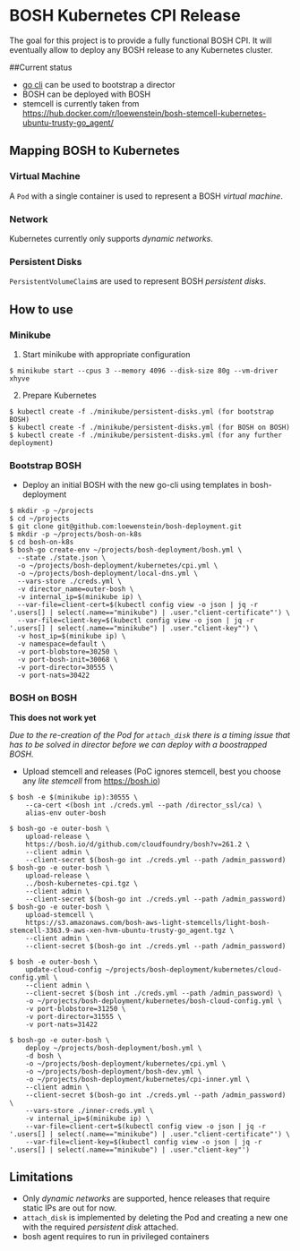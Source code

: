 # BOSH Kubernetes CPI Release

The goal for this project is to provide a fully functional BOSH CPI. It will eventually allow to deploy any BOSH release to any Kubernetes cluster.

##Current status
- [go cli](https://bosh.io/docs/cli-v2.html) can be used to bootstrap a director
- BOSH can be deployed with BOSH
- stemcell is currently taken from https://hub.docker.com/r/loewenstein/bosh-stemcell-kubernetes-ubuntu-trusty-go_agent/

## Mapping BOSH to Kubernetes

### Virtual Machine
A `Pod` with a single container is used to represent a BOSH *virtual machine*.

### Network
Kubernetes currently only supports *dynamic networks*.

### Persistent Disks
`PersistentVolumeClaim`s are used to represent BOSH *persistent disks*.

## How to use

### Minikube
1. Start minikube with appropriate configuration
```
$ minikube start --cpus 3 --memory 4096 --disk-size 80g --vm-driver xhyve
```
2. Prepare Kubernetes
```
$ kubectl create -f ./minikube/persistent-disks.yml (for bootstrap BOSH)
$ kubectl create -f ./minikube/persistent-disks.yml (for BOSH on BOSH)
$ kubectl create -f ./minikube/persistent-disks.yml (for any further deployment)
```

### Bootstrap BOSH
- Deploy an initial BOSH with the new go-cli using templates in bosh-deployment

```
$ mkdir -p ~/projects
$ cd ~/projects
$ git clone git@github.com:loewenstein/bosh-deployment.git
$ mkdir -p ~/projects/bosh-on-k8s
$ cd bosh-on-k8s
$ bosh-go create-env ~/projects/bosh-deployment/bosh.yml \
  --state ./state.json \
  -o ~/projects/bosh-deployment/kubernetes/cpi.yml \
  -o ~/projects/bosh-deployment/local-dns.yml \
  --vars-store ./creds.yml \
  -v director_name=outer-bosh \
  -v internal_ip=$(minikube ip) \
  --var-file=client-cert=$(kubectl config view -o json | jq -r '.users[] | select(.name=="minikube") | .user."client-certificate"') \
  --var-file=client-key=$(kubectl config view -o json | jq -r '.users[] | select(.name=="minikube") | .user."client-key"') \
  -v host_ip=$(minikube ip) \
  -v namespace=default \
  -v port-blobstore=30250 \
  -v port-bosh-init=30068 \
  -v port-director=30555 \
  -v port-nats=30422
```

### BOSH on BOSH
**This does not work yet**

*Due to the re-creation of the Pod for `attach_disk` there is a timing issue that has to be solved in director before we can deploy with a boostrapped BOSH.*

- Upload stemcell and releases (PoC ignores stemcell, best you choose any *lite stemcell* from https://bosh.io)
```
$ bosh -e $(minikube ip):30555 \
    --ca-cert <(bosh int ./creds.yml --path /director_ssl/ca) \
    alias-env outer-bosh

$ bosh-go -e outer-bosh \
    upload-release \
    https://bosh.io/d/github.com/cloudfoundry/bosh?v=261.2 \
    --client admin \
    --client-secret $(bosh-go int ./creds.yml --path /admin_password)
$ bosh-go -e outer-bosh \
    upload-release \
    ../bosh-kubernetes-cpi.tgz \
    --client admin \
    --client-secret $(bosh-go int ./creds.yml --path /admin_password)
$ bosh-go -e outer-bosh \
    upload-stemcell \
    https://s3.amazonaws.com/bosh-aws-light-stemcells/light-bosh-stemcell-3363.9-aws-xen-hvm-ubuntu-trusty-go_agent.tgz \
    --client admin \
    --client-secret $(bosh-go int ./creds.yml --path /admin_password)

$ bosh -e outer-bosh \
    update-cloud-config ~/projects/bosh-deployment/kubernetes/cloud-config.yml \
    --client admin \
    --client-secret $(bosh int ./creds.yml --path /admin_password) \
    -o ~/projects/bosh-deployment/kubernetes/bosh-cloud-config.yml \
    -v port-blobstore=31250 \
    -v port-director=31555 \
    -v port-nats=31422

$ bosh-go -e outer-bosh \
    deploy ~/projects/bosh-deployment/bosh.yml \
    -d bosh \
    -o ~/projects/bosh-deployment/kubernetes/cpi.yml \
    -o ~/projects/bosh-deployment/bosh-dev.yml \
    -o ~/projects/bosh-deployment/kubernetes/cpi-inner.yml \
    --client admin \
    --client-secret $(bosh-go int ./creds.yml --path /admin_password) \
    --vars-store ./inner-creds.yml \
    -v internal_ip=$(minikube ip) \
    --var-file=client-cert=$(kubectl config view -o json | jq -r '.users[] | select(.name=="minikube") | .user."client-certificate"') \
    --var-file=client-key=$(kubectl config view -o json | jq -r '.users[] | select(.name=="minikube") | .user."client-key"')
```

## Limitations
- Only *dynamic networks* are supported, hence releases that require static IPs are out for now.
- `attach_disk` is implemented by deleting the Pod and creating a new one with the required *persistent disk* attached.
- bosh agent requires to run in privileged containers
